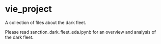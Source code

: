 # vie_project
A collection of files about the dark fleet.

Please read sanction_dark_fleet_eda.ipynb for an overview and analysis of the dark fleet.
